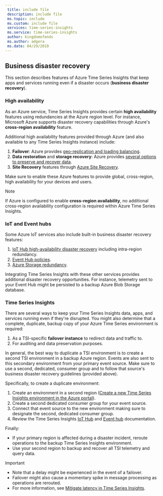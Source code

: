 ```yaml
---
 title: include file
 description: include file
 ms.topic: include
 ms.custom: include file
 services: time-series-insights
 ms.service: time-series-insights
 author: kingdomofends
 ms.author: adgera
 ms.date: 04/29/2019
---
```


## Business disaster recovery

This section describes features of Azure Time Series Insights that keep apps and services running even if a disaster occurs (**business disaster recovery**).

### High availability

As an Azure service, Time Series Insights provides certain **high availability** features using redundancies at the Azure region level. For instance, Microsoft Azure supports disaster recovery capabilities through Azure's **cross-region availability** feature.

Additional high availability features provided through Azure (and also available to any Time Series Insights instance) include:

1. **Failover**: Azure provides [geo-replication and loading balancing](https://docs.microsoft.com/azure/architecture/resiliency/recovery-loss-azure-region).
1. **Data restoration** and **storage recovery**: Azure provides [several options to preserve and recover data](https://docs.microsoft.com/azure/architecture/resiliency/recovery-data-corruption).
1. **Site Recovery** features through [Azure Site Recovery](https://docs.microsoft.com/azure/site-recovery/).

Make sure to enable these Azure features to provide global, cross-region, high availability for your devices and users.

> [!NOTE]
> If Azure is configured to enable **cross-region availability**, no additional cross-region availability configuration is required within Azure Time Series Insights.

### IoT and Event hubs

Some Azure IoT services also include built-in business disaster recovery features:

1. [IoT Hub high-availability disaster recovery](https://docs.microsoft.com/azure/iot-hub/iot-hub-ha-dr) including intra-region redundancy.
1. [Event Hub policies](https://docs.microsoft.com/azure/event-hubs/event-hubs-geo-dr).
1. [Azure Storage redundancy](https://docs.microsoft.com/azure/storage/common/storage-redundancy).

Integrating Time Series Insights with these other services provides additional disaster recovery opportunities. For instance, telemetry sent to your Event Hub might be persisted to a backup Azure Blob Storage database.

### Time Series Insights

There are several ways to keep your Time Series Insights data, apps, and services running even if they're disrupted. You might also determine that a complete, duplicate, backup copy of your Azure Time Series environment is required:

1. As a TSI-specific **failover instance** to redirect data and traffic to.
1. For auditing and data preservation purposes.

In general, the best way to duplicate a TSI environment is to create a second TSI environment in a backup Azure region. Events are also sent to this secondary environment from your primary event source. Make sure to use a second, dedicated, consumer group and to follow that source's business disaster recovery guidelines (provided above).

Specifically, to create a duplicate environment:

1. Create an environment in a second region ([Create a new Time Series Insights environment in the Azure portal](https://docs.microsoft.com/azure/time-series-insights/time-series-insights-get-started)).
1. Create a second dedicated consumer group for your event source.
1. Connect that event source to the new environment making sure to designate the second, dedicated consumer group.
1. Review the Time Series Insights [IoT Hub](https://docs.microsoft.com/azure/time-series-insights/time-series-insights-how-to-add-an-event-source-iothub) and [Event hub](https://docs.microsoft.com/azure/time-series-insights/time-series-insights-data-access) documentation.

Finally:

* If your primary region is affected during a disaster incident, reroute operations to the backup Time Series Insights environment.
* Use your second region to backup and recover all TSI telemetry and query data.

> [!IMPORTANT]
> * Note that a delay might be experienced in the event of a failover.
> * Failover might also cause a momentary spike in message processing as operations are rerouted.
> * For more information, see [Mitigate latency in Time Series Insights](https://docs.microsoft.com/azure/time-series-insights/time-series-insights-environment-mitigate-latency).